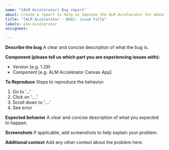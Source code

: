 ```yaml
---
name: "[ALM Accelerator] Bug report"
about: Create a report to help us improve the ALM Accelerator for Advanced Makers
title: "[ALM Accelerator - BUG]: issue title"
labels: alm-accelerator
assignees: 

---
```


**Describe the bug**
A clear and concise description of what the bug is.

**Component (please tell us which part you are experiencing issues with):**

- Version [e.g. 1.29]
- Component [e.g. ALM Accelerator Canvas App]

**To Reproduce**
Steps to reproduce the behavior:

1. Go to '...'
2. Click on '....'
3. Scroll down to '....'
4. See error

**Expected behavior**
A clear and concise description of what you expected to happen.

**Screenshots**
If applicable, add screenshots to help explain your problem.

**Additional context**
Add any other context about the problem here.
